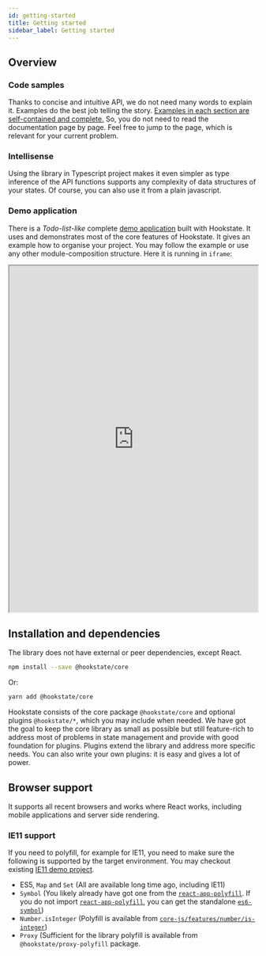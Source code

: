 ```yaml
---
id: getting-started
title: Getting started
sidebar_label: Getting started
---
```


## Overview

### Code samples

Thanks to concise and intuitive API, we do not need many words to explain it. Examples do the best job telling the story. <u>Examples in each section are self-contained and complete.</u> So, you do not need to read the documentation page by page. Feel free to jump to the page, which is relevant for your current problem.

### Intellisense

Using the library in Typescript project makes it even simpler as type inference of the API functions supports any complexity of data structures of your states. Of course, you can also use it from a plain javascript.

### Demo application

There is a *Todo-list-like* complete [demo application](https://github.com/avkonst/hookstate/tree/master/hookstate.js.org/demos/todolist) built with Hookstate. It uses and demonstrates most of the core features of Hookstate. It gives an example how to organise your project. You may follow the example or use any other module-composition structure. Here it is running in `iframe`:

<iframe src="https://hookstate.js.org/demo-todolist" width="100%" height="700px"></iframe>

## Installation and dependencies

The library does not have external or peer dependencies, except React.

```bash
npm install --save @hookstate/core
```

Or:

```bash
yarn add @hookstate/core
```

Hookstate consists of the core package `@hookstate/core` and optional plugins `@hookstate/*`, which you may include when needed. We have got the goal to keep the core library as small as possible but still feature-rich to address most of problems in state management and provide with good foundation for plugins. Plugins extend the library and address more specific needs. You can also write your own plugins: it is easy and gives a lot of power.

## Browser support

It supports all recent browsers and works where React works, including mobile applications and server side rendering.

### IE11 support

If you need to polyfill, for example for IE11, you need to make sure the following is supported by the target environment. You may checkout existing [IE11 demo project](https://github.com/avkonst/hookstate/tree/master/hookstate.js.org/demos/ie11).
- ES5, `Map` and `Set` (All are available long time ago, including IE11)
- `Symbol` (You likely already have got one from the [`react-app-polyfill`](https://www.npmjs.com/package/react-app-polyfill). If you do not import [`react-app-polyfill`](https://www.npmjs.com/package/react-app-polyfill), you can get the standalone [`es6-symbol`](https://www.npmjs.com/package/es6-symbol))
- `Number.isInteger` (Polyfill is available from [`core-js/features/number/is-integer`](https://www.npmjs.com/package/core-js))
- `Proxy` (Sufficient for the library polyfill is available from `@hookstate/proxy-polyfill` package.
